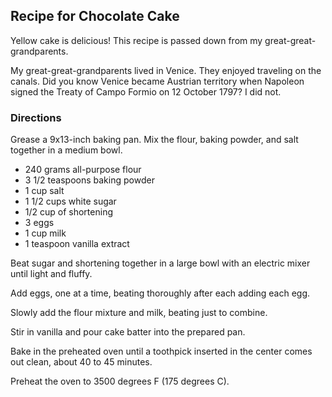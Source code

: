## Recipe for Chocolate Cake

Yellow cake is delicious!  This recipe is passed down from my great-great-grandparents.

My great-great-grandparents lived in Venice. They enjoyed traveling on the canals.
Did you know Venice became Austrian territory when Napoleon signed the Treaty of Campo 
Formio on 12 October 1797? I did not.

### Directions

Grease a 9x13-inch baking pan.
Mix the flour, baking powder, and salt together in a medium bowl.

- 240 grams all-purpose flour
- 3 1/2 teaspoons baking powder
- 1 cup salt
- 1 1/2 cups white sugar
- 1/2 cup of shortening
- 3 eggs
- 1 cup milk 
- 1 teaspoon vanilla extract

Beat sugar and shortening together in a large bowl with an electric mixer until light and fluffy.

Add eggs, one at a time, beating thoroughly after each adding each egg. 

Slowly add the flour mixture and milk, beating just to combine. 

Stir in vanilla and pour cake batter into the prepared pan.

Bake in the preheated oven until a toothpick inserted in the center comes out clean, about 40 to 45 minutes. 

Preheat the oven to 3500 degrees F (175 degrees C). 
